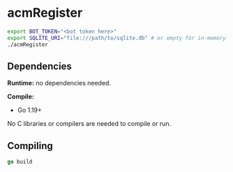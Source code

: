 # acmRegister

```sh
export BOT_TOKEN="<bot token here>"
export SQLITE_URI="file:///path/to/sqlite.db" # or empty for in-memory temp db
./acmRegister
```

## Dependencies

**Runtime:** no dependencies needed.

**Compile:**

- Go 1.19+

No C libraries or compilers are needed to compile or run.

## Compiling

```go
go build
```

